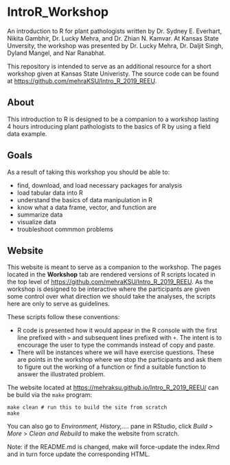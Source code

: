 # IntroR_Workshop
<!--
---
title: "R for Plant Pathologists"
---
-->


An introduction to R for plant pathologists written by Dr. Sydney E. Everhart, Nikita Gambhir, Dr. Lucky Mehra, and Dr. Zhian N. Kamvar. At Kansas State Unversity, the workshop was presented by Dr. Lucky Mehra, Dr. Daljit Singh, Dyland Mangel, and Nar Ranabhat.

This repository is intended to serve as an additional resource for a short 
workshop given at Kansas State Univeristy. The source code can be found at https://github.com/mehraKSU/Intro_R_2019_REEU.

## About 

This introduction to R is designed to be a companion to a workshop lasting 4 
hours introducing plant pathologists to the basics of R by using a field data example. 

## Goals

As a result of taking this workshop you should be able to:

 - find, download, and load necessary packages for analysis
 - load tabular data into R
 - understand the basics of data manipulation in R
 - know what a data frame, vector, and function are
 - summarize data
 - visualize data
 - troubleshoot commmon problems


## Website

This website is meant to serve as a companion to the workshop. The pages located
in the **Workshop** tab are rendered versions of R scripts located in the top 
level of https://github.com/mehraKSU/Intro_R_2019_REEU. As the workshop is designed to
be interactive where the participants are given some control over what direction
we should take the analyses, the scripts here are only to serve as guidelines.

These scripts follow these conventions:

 - R code is presented how it would appear in the R console with the first line
   prefixed with `>` and subsequent lines prefixed with `+`. The intent is to
   encourage the user to type the commands instead of copy and paste.
 - There will be instances where we will have exercise questions. These are
   points in the workshop where we stop the participants and ask them to 
   figure out the working of a function or find a suitable function to answer
   the illustrated problem.



The website located at  https://mehraksu.github.io/Intro_R_2019_REEU/ can be build via the
`make` program:

```make
make clean # run this to build the site from scratch
make
```
You can also go to *Environment, History,....* pane in RStudio, click *Build* > *More* > *Clean and Rebuild* to make the website from scratch.

Note: if the README.md is changed, make will force-update the index.Rmd and in
turn force update the corresponding HTML.
